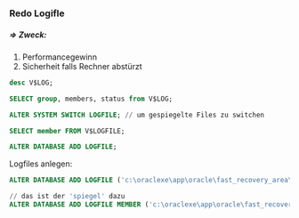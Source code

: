 ### Redo Logifle

#####  => Zweck:

1. Performancegewinn
2. Sicherheit falls Rechner abstürzt

```sql
desc V$LOG;

SELECT group, members, status from V$LOG;

ALTER SYSTEM SWITCH LOGFILE; // um gespiegelte Files zu switchen

SELECT member FROM V$LOGFILE;

ALTER DATABASE ADD LOGFILE;
```

Logfiles anlegen:

```sql
ALTER DATABASE ADD LOGFILE ('c:\oraclexe\app\oracle\fast_recovery_area\xe\onlinelog\GRP4A.LOG') SIZE 10M;

// das ist der 'spiegel' dazu
ALTER DATABASE ADD LOGFILE MEMBER ('c:\oraclexe\app\oracle\fast_recovery_area\xe\onlinelog\GRP4B.LOG') TO GROUP 4;
```